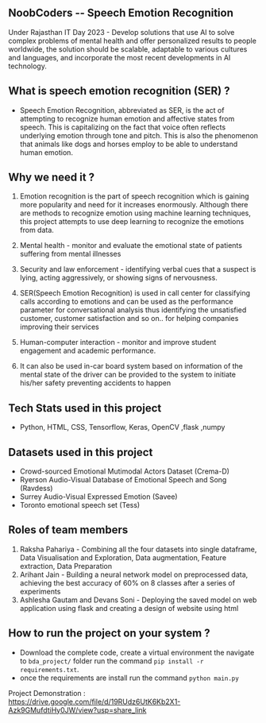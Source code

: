 
## NoobCoders -- Speech Emotion Recognition
Under Rajasthan IT Day 2023 - Develop solutions that use AI to solve complex problems of mental health and offer personalized results to people worldwide, the solution should be scalable, adaptable to various cultures and languages, and incorporate the most recent developments in AI technology.

## What is speech emotion recognition (SER) ?

* Speech Emotion Recognition, abbreviated as SER, is the act of attempting to recognize human emotion and affective states from speech. This is capitalizing on the fact that voice often reflects underlying emotion through tone and pitch. This is also the phenomenon that animals like dogs and horses employ to be able to understand human emotion.

## Why we need it ?

1. Emotion recognition is the part of speech recognition which is gaining more popularity and need for it increases enormously. Although there are methods to recognize emotion using machine learning techniques, this project attempts to use deep learning to recognize the emotions from data.

2. Mental health - monitor and evaluate the emotional state of patients suffering from mental illnesses

3. Security and law enforcement - identifying verbal cues that a suspect is lying, acting aggressively, or showing signs of nervousness. 

4. SER(Speech Emotion Recognition) is used in call center for classifying calls according to emotions and can be used as the performance parameter for conversational analysis thus identifying the unsatisfied customer, customer satisfaction and so on.. for helping companies improving their services

5. Human-computer interaction - monitor and improve student engagement and academic performance. 

6. It can also be used in-car board system based on information of the mental state of the driver can be provided to the system to initiate his/her safety preventing accidents to happen

## Tech Stats used in this project

* Python, HTML, CSS, Tensorflow, Keras, OpenCV ,flask ,numpy

## Datasets used in this project

* Crowd-sourced Emotional Mutimodal Actors Dataset (Crema-D)
* Ryerson Audio-Visual Database of Emotional Speech and Song (Ravdess)
* Surrey Audio-Visual Expressed Emotion (Savee)
* Toronto emotional speech set (Tess)

## Roles of team members

1. Raksha Pahariya - Combining all the four datasets into single dataframe, Data Visualisation and Exploration, Data augmentation, Feature extraction, Data Preparation
2. Arihant Jain - Building a neural network model on preprocessed data, achieving the best accuracy of 60% on 8 classes after a series of experiments
3. Ashlesha Gautam and Devans Soni - Deploying the saved model on web application using flask and creating a design of website using html

## How to run the project on your system ?

* Download the complete code, create a virtual environment the navigate to `bda_project/` folder run the command `pip install -r requirements.txt`.
* once the requirements are install run the command `python main.py`

Project Demonstration : https://drive.google.com/file/d/19RUdz6UtK6Kb2X1-Azk9GMufdtiHy0JW/view?usp=share_link
